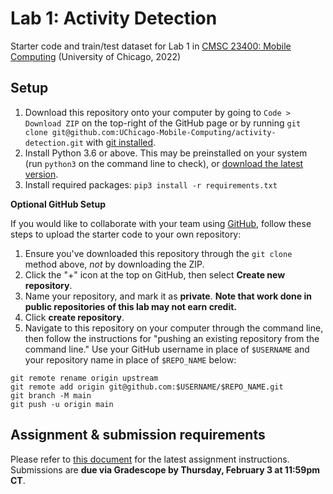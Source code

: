 # Lab 1: Activity Detection

Starter code and train/test dataset for Lab 1 in [CMSC 23400: Mobile Computing](https://people.cs.uchicago.edu/~htzheng/teach/cs23400/) (University of Chicago, 2022)

## Setup

1. Download this repository onto your computer by going to `Code > Download ZIP` on the top-right of the GitHub page or by running `git clone git@github.com:UChicago-Mobile-Computing/activity-detection.git` with [git installed](https://git-scm.com/book/en/v2/Getting-Started-Installing-Git).
2. Install Python 3.6 or above. This may be preinstalled on your system (run `python3` on the command line to check), or [download the latest version](https://www.python.org/downloads/).
3. Install required packages: `pip3 install -r requirements.txt`

**Optional GitHub Setup**

If you would like to collaborate with your team using [GitHub](https://github.com/), follow these steps to upload the starter code to your own repository:

1. Ensure you've downloaded this repository through the `git clone` method above, *not* by downloading the ZIP.
2. Click the "+" icon at the top on GitHub, then select **Create new repository**.
3. Name your repository, and mark it as **private**. **Note that work done in public repositories of this lab may not earn credit.**
4. Click **create repository**.
5. Navigate to this repository on your computer through the command line, then follow the instructions for "pushing an existing repository from the command line." Use your GitHub username in place of `$USERNAME` and your repository name in place of `$REPO_NAME` below:

```
git remote rename origin upstream
git remote add origin git@github.com:$USERNAME/$REPO_NAME.git
git branch -M main
git push -u origin main
```

## Assignment & submission requirements

Please refer to [this document](https://docs.google.com/document/d/1HKSX5XHLAX8O8e_MBuM2guvQD2PaT-Z-W65o4g5yApo/edit) for the latest assignment instructions. Submissions are **due via Gradescope by Thursday, February 3 at 11:59pm CT**.